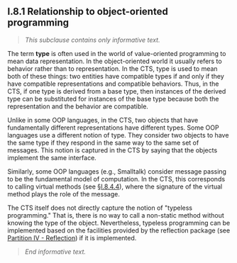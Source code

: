 ## I.8.1 Relationship to object-oriented programming

> _This subclause contains only informative text._

The term **type** is often used in the world of value-oriented programming to mean data representation. In the object-oriented world it usually refers to behavior rather than to representation. In the CTS, type is used to mean both of these things: two entities have compatible types if and only if they have compatible representations and compatible behaviors. Thus, in the CTS, if one type is derived from a base type, then instances of the derived type can be substituted for instances of the base type because both the representation and the behavior are compatible.

Unlike in some OOP languages, in the CTS, two objects that have fundamentally different representations have different types. Some OOP languages use a different notion of type. They consider two objects to have the same type if they respond in the same way to the same set of messages. This notion is captured in the CTS by saying that the objects implement the same interface.

Similarly, some OOP languages (e.g., Smalltalk) consider message passing to be the fundamental model of computation. In the CTS, this corresponds to calling virtual methods (see §[I.8.4.4](i.8.4.4-virtual-methods.md)), where the signature of the virtual method plays the role of the message.

The CTS itself does not directly capture the notion of "typeless programming." That is, there is no way to call a non-static method without knowing the type of the object. Nevertheless, typeless programming can be implemented based on the facilities provided by the reflection package (see [Partition IV - Reflection](#todo-missing-hyperlink)) if it is implemented.

> _End informative text._

